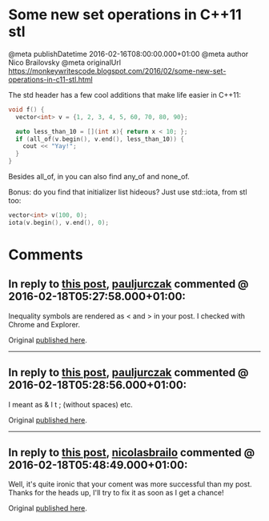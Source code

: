 # Some new set operations in C++11 stl

@meta publishDatetime 2016-02-16T08:00:00.000+01:00
@meta author Nico Brailovsky
@meta originalUrl https://monkeywritescode.blogspot.com/2016/02/some-new-set-operations-in-c11-stl.html

The std header has a few cool additions that make life easier in C++11:

```c++
void f() {
  vector<int> v = {1, 2, 3, 4, 5, 60, 70, 80, 90};

  auto less_than_10 = [](int x){ return x < 10; };
  if (all_of(v.begin(), v.end(), less_than_10)) {
    cout << "Yay!";
  }
}
```

Besides all\_of, in you can also find any\_of and none\_of.

Bonus: do you find that initializer list hideous? Just use std::iota, from stl too:

```c++
vector<int> v(100, 0);
iota(v.begin(), v.end(), 0);
```


# Comments

## In reply to [this post](), [pauljurczak](/md_blog/youfoundadeadlink.md) commented @ 2016-02-18T05:27:58.000+01:00:

Inequality symbols are rendered as < and > in your post. I checked with Chrome and Explorer.

Original [published here](/md_blog/2016/0216_SomenewsetoperationsinC11stl.md).

---
## In reply to [this post](), [pauljurczak](/md_blog/youfoundadeadlink.md) commented @ 2016-02-18T05:28:56.000+01:00:

I meant as & l t ; (without spaces) etc.

Original [published here](/md_blog/2016/0216_SomenewsetoperationsinC11stl.md).

---
## In reply to [this post](), [nicolasbrailo](/md_blog) commented @ 2016-02-18T05:48:49.000+01:00:

Well, it's quite ironic that your coment was more successful than my post. Thanks for the heads up, I'll try to fix it as soon as I get a chance!

Original [published here](/md_blog/2016/0216_SomenewsetoperationsinC11stl.md).
